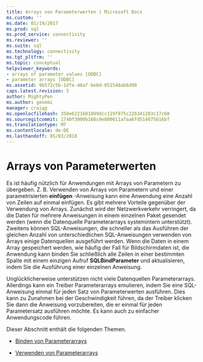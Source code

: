 ```yaml
---
title: Arrays von Parameterwerten | Microsoft Docs
ms.custom: ''
ms.date: 01/19/2017
ms.prod: sql
ms.prod_service: connectivity
ms.reviewer: ''
ms.suite: sql
ms.technology: connectivity
ms.tgt_pltfrm: ''
ms.topic: conceptual
helpviewer_keywords:
- arrays of parameter values [ODBC]
- parameter arrays [ODBC]
ms.assetid: 9b572c5b-1dfe-40af-bebd-051548ab6d90
caps.latest.revision: 5
author: MightyPen
ms.author: genemi
manager: craigg
ms.openlocfilehash: 350e6221601899dcc119f875c22b341203c17c60
ms.sourcegitcommit: 1740f3090b168c0e809611a7aa6fd514075616bf
ms.translationtype: MT
ms.contentlocale: de-DE
ms.lasthandoff: 05/03/2018
---
```

# <a name="arrays-of-parameter-values"></a>Arrays von Parameterwerten
Es ist häufig nützlich für Anwendungen mit Arrays von Parametern zu übergeben. Z. B. Verwenden von Arrays von Parametern und einer parametrisierten **einfügen** -Anweisung kann eine Anwendung eine Anzahl von Zeilen auf einmal einfügen. Es gibt mehrere Vorteile gegenüber der Verwendung von Arrays. Zunächst wird der Netzwerkverkehr verringert, da die Daten für mehrere Anweisungen in einem einzelnen Paket gesendet werden (wenn die Datenquelle Parameterarrays systemintern unterstützt). Zweitens können SQL-Anweisungen, die schneller als das Ausführen der gleichen Anzahl von unterschiedlichen SQL-Anweisungen verwenden von Arrays einige Datenquellen ausgeführt werden. Wenn die Daten in einem Array gespeichert werden, wie häufig der Fall für Bildschirmdaten ist, die Anwendung kann binden Sie schließlich alle Zeilen in einer bestimmten Spalte mit einem einzigen Aufruf **SQLBindParameter** und aktualisieren, indem Sie die Ausführung einer einzelnen Anweisung.  
  
 Unglücklicherweise unterstützen nicht viele Datenquellen Parameterarrays. Allerdings kann ein Treiber Parameterarrays emulieren, indem Sie eine SQL-Anweisung einmal für jeden Satz von Parameterwerten ausführen. Dies kann zu Zunahmen bei der Geschwindigkeit führen, da der Treiber klicken Sie dann die Anweisung vorzubereiten, die er einmal für jeden Parametersatz ausführen möchte. Es kann auch zu einfacher Anwendungscode führen.  
  
 Dieser Abschnitt enthält die folgenden Themen.  
  
-   [Binden von Parameterarrays](../../../odbc/reference/develop-app/binding-arrays-of-parameters.md)  
  
-   [Verwenden von Parameterarrays](../../../odbc/reference/develop-app/using-arrays-of-parameters.md)
